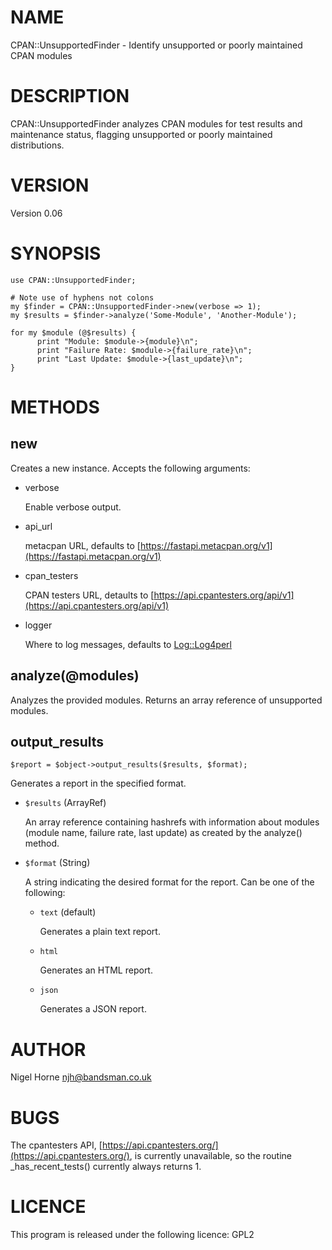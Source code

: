 # NAME

CPAN::UnsupportedFinder - Identify unsupported or poorly maintained CPAN modules

# DESCRIPTION

CPAN::UnsupportedFinder analyzes CPAN modules for test results and maintenance status, flagging unsupported or poorly maintained distributions.

# VERSION

Version 0.06

# SYNOPSIS

    use CPAN::UnsupportedFinder;

    # Note use of hyphens not colons
    my $finder = CPAN::UnsupportedFinder->new(verbose => 1);
    my $results = $finder->analyze('Some-Module', 'Another-Module');

    for my $module (@$results) {
          print "Module: $module->{module}\n";
          print "Failure Rate: $module->{failure_rate}\n";
          print "Last Update: $module->{last_update}\n";
    }

# METHODS

## new

Creates a new instance. Accepts the following arguments:

- verbose

    Enable verbose output.

- api\_url

    metacpan URL, defaults to [https://fastapi.metacpan.org/v1](https://fastapi.metacpan.org/v1)

- cpan\_testers

    CPAN testers URL, detaults to [https://api.cpantesters.org/api/v1](https://api.cpantesters.org/api/v1)

- logger

    Where to log messages, defaults to [Log::Log4perl](https://metacpan.org/pod/Log%3A%3ALog4perl)

## analyze(@modules)

Analyzes the provided modules. Returns an array reference of unsupported modules.

## output\_results

    $report = $object->output_results($results, $format);

Generates a report in the specified format.

- `$results` (ArrayRef)

    An array reference containing hashrefs with information about modules (module name, failure rate, last update)
    as created by the analyze() method.

- `$format` (String)

    A string indicating the desired format for the report. Can be one of the following:

    - `text` (default)

        Generates a plain text report.

    - `html`

        Generates an HTML report.

    - `json`

        Generates a JSON report.

# AUTHOR

Nigel Horne <njh@bandsman.co.uk>

# BUGS

The cpantesters API, [https://api.cpantesters.org/](https://api.cpantesters.org/), is currently unavailable,
so the routine \_has\_recent\_tests() currently always returns 1.

# LICENCE

This program is released under the following licence: GPL2
